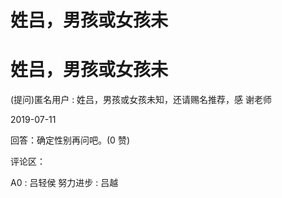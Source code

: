 # 姓吕，男孩或女孩未

# 姓吕，男孩或女孩未

(提问)匿名用户 : 姓吕，男孩或女孩未知，还请赐名推荐，感 谢老师

2019-07-11

回答：确定性别再问吧。(0 赞)

评论区：

A0 : 吕轻侯 努力进步 : 吕越